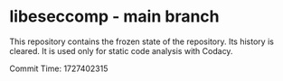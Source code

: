 # libeseccomp - main branch

This repository contains the frozen state of the repository.
Its history is cleared. It is used only for static code
analysis with Codacy.

Commit Time: 1727402315